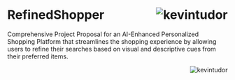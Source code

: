 # RefinedShopper <img align="right" src="https://img.shields.io/github/commits-since/KevinTudor/RefinedShopper/latest.svg" alt="kevintudor" /> 
Comprehensive Project Proposal for an AI-Enhanced Personalized Shopping Platform that streamlines the shopping experience by allowing users to refine their searches based on visual and descriptive cues from their preferred items.




<img align="right" src="https://img.shields.io/github/commits-since/KevinTudor/RefinedShopper/latest.svg" alt="kevintudor" /> 

